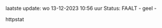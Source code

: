 laatste update: 
wo 13-12-2023 10:56   uur 
Status: FAALT - geel - 
<div class="service Y">httpstat</div>